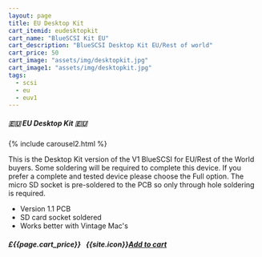 ```yaml
---
layout: page
title: EU Desktop Kit
cart_itemid: eudesktopkit
cart_name: "BlueSCSI Kit EU"
cart_description: "BlueSCSI Desktop Kit EU/Rest of world"
cart_price: 50
cart_image: "assets/img/desktopkit.jpg"
cart_image1: "assets/img/desktopkit.jpg"
tags: 
  - scsi
  - eu
  - euv1
---
```


##### 🇪🇺 EU Desktop Kit 🇪🇺

{% include carousel2.html %}

This is the Desktop Kit version of the V1 BlueSCSI for EU/Rest of the World buyers. Some soldering will be required to complete this device. If you prefer a complete and tested device please choose the Full option. The micro SD socket is pre-soldered to the PCB so only through hole soldering is required.

* Version 1.1 PCB
* SD card socket soldered
* Works better with Vintage Mac's 

##### £{{page.cart_price}} &nbsp; {{site.icon}}[Add to cart](/cart#{{page.cart_itemid}})
